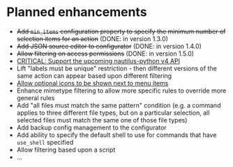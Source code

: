 # Planned enhancements

* ~~Add `min_items` configuration property to specify the minimum number of selection items for an action~~ 
  (DONE: in version 1.3.0)
* ~~Add JSON source editor to configurator~~
  (DONE: in version 1.4.0)
* ~~Allow filtering on access permissions~~
  (DONE: in version 1.5.0)
* [CRITICAL: Support the upcoming nautilus-python v4 API](https://github.com/bassmanitram/actions-for-nautilus/issues/31)
* Lift "labels must be unique" restriction - then different versions of the same action can appear
  based upon different filtering
* [Allow optional icons to be shown next to menu items](https://github.com/bassmanitram/actions-for-nautilus/issues/28)
* Enhance mimetype filtering to allow more specific rules to override more general rules
* Add "all files must match the same pattern" condition (e.g. a command applies to three different file types,
  but on a particular selection, all selected files must match the same one of those file types)
* Add backup config management to the configurator
* Add ability to specify the default shell to use for commands that have `use_shell` specified
* Allow filtering based upon a script
* ...
